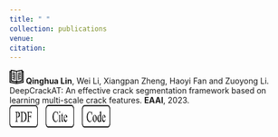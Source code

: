 ```yaml
---
title: " "
collection: publications
venue:
citation:
---
```



<img src="../images/journal.png" alt="Alt text" width="25" height="25"> **Qinghua Lin**, Wei Li, Xiangpan Zheng, Haoyi Fan and Zuoyong Li. DeepCrackAT: An effective crack segmentation framework based on learning multi-scale crack features. **EAAI**, 2023.
<br>
<a href="https://www.sciencedirect.com/science/article/pii/S0952197623010606" target="_blank">
  <img src="../images/pdf.png" alt="PDF" width="50" height="40" style="display: inline-block; margin-right: 10px;"></a>
<a href="https://scholar.googleusercontent.com/scholar.bib?q=info:bK9WMHZ6AtAJ:scholar.google.com/&output=citation&scisdr=ClGd53jUEKDBh1wMJMw:AFWwaeYAAAAAZukKPMwkWEeYSDLf4sJWSl9Q6yE&scisig=AFWwaeYAAAAAZukKPHHvupsePA9qGQ24MwVHMew&scisf=4&ct=citation&cd=-1&hl=zh-CN" target="_blank">
  <img src="../images/cite.png" alt="Cite" width="50" height="40" style="display: inline-block; margin-right: 10px;"></a>
<a href="https://github.com/AlchemyEmperor/DeepCrackAT" target="_blank">
  <img src="../images/code.png" alt="Code" width="50" height="40" style="display: inline-block; margin-right: 10px;"></a>
  

